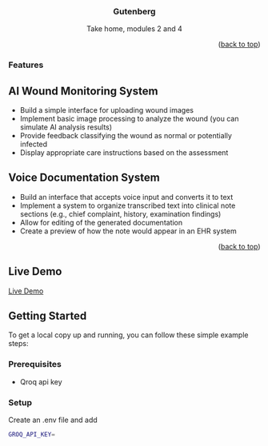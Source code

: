 <a name="readme-top"></a>

<br />
<div align="center">
  

  <h3 align="center">Gutenberg</h3>

  <p align="center">
    Take home, modules 2 and 4</p>
</div>


<p align="right">(<a href="#readme-top">back to top</a>)</p>

### Features

## AI Wound Monitoring System
- Build a simple interface for uploading wound images
- Implement basic image processing to analyze the wound (you can simulate AI analysis results)
- Provide feedback classifying the wound as normal or potentially infected
- Display appropriate care instructions based on the assessment

## Voice Documentation System
- Build an interface that accepts voice input and converts it to text
- Implement a system to organize transcribed text into clinical note sections (e.g., chief complaint, history, examination findings)
- Allow for editing of the generated documentation
- Create a preview of how the note would appear in an EHR system

<p align="right">(<a href="#readme-top">back to top</a>)</p>

## Live Demo

[Live Demo]()

<!-- GETTING STARTED --> 
## Getting Started

To get a local copy up and running, you can follow these simple example steps:

### Prerequisites

- Qroq api key


### Setup

Create an .env file and add
```sh
GROQ_API_KEY=
```



